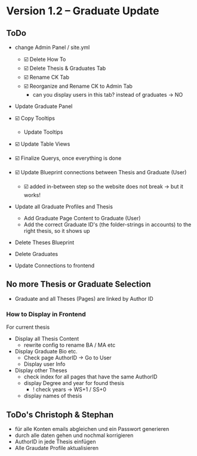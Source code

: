 # Version 1.2 – Graduate Update

## ToDo
- change Admin Panel / site.yml
    - ☑️ Delete How To
    - ☑️ Delete Thesis & Graduates Tab
    - ☑️ Rename CK Tab
    - ☑️ Reorganize and Rename CK to Admin Tab
        - can you display users in this tab? instead of graduates -> NO

- Update Graduate Panel
- ☑️ Copy Tooltips
    - Update Tooltips
- ☑️ Update Table Views
- ☑️ Finalize Querys, once everything is done

- ☑️ Update Blueprint connections between Thesis and Graduate (User)
    - ☑️ added in-between step so the website does not break -> but it works!

- Update all Graduate Profiles and Thesis
    - Add Graduate Page Content to Graduate (User)
    - Add the correct Graduate ID's (the folder-strings in accounts) to the right thesis, so it shows up

- Delete Theses Blueprint
- Delete Graduates

- Update Connections to frontend

## No more Thesis or Graduate Selection
- Graduate and all Theses (Pages) are linked by Author ID

### How to Display in Frontend

For current thesis
- Display all Thesis Content
    - rewrite config to rename BA / MA etc 
- Display Graduate Bio etc. 
    - Check page AuthorID -> Go to User
    - Display user Info
- Display other Theses
    - check index for all pages that have the same AuthorID
    - display Degree and year for found thesis 
        - ! check years -> WS+1 / SS+0
    - display names of thesis


## ToDo's Christoph & Stephan
- für alle Konten emails abgleichen und ein Passwort generieren
- durch alle daten gehen und nochmal korrigieren
- AuthorID in jede Thesis einfügen
- Alle Graudate Profile aktualisieren